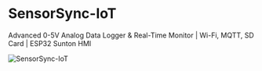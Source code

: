 # SensorSync-IoT
Advanced 0-5V Analog Data Logger &amp; Real-Time Monitor | Wi-Fi, MQTT, SD Card | ESP32 Sunton HMI


![SensorSync-IoT]("screenshots/9.png")